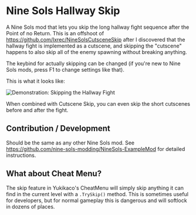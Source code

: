 # Nine Sols Hallway Skip

A Nine Sols mod that lets you skip the long hallway fight sequence after the Point of no Return. This is an offshoot of https://github.com/Ixrec/NineSolsCutsceneSkip after I discovered that the hallway fight is implemented as a cutscene, and skipping the "cutscene" happens to also skip all of the enemy spawning without breaking anything.

The keybind for actually skipping can be changed (if you're new to Nine Sols mods, press F1 to change settings like that).

This is what it looks like:

![Demonstration: Skipping the Hallway Fight](https://github.com/Ixrec/NineSolsHallwaySkip/blob/main/hallway_demo.gif?raw=true)

When combined with Cutscene Skip, you can even skip the short cutscenes before and after the fight.

## Contribution / Development

Should be the same as any other Nine Sols mod. See https://github.com/nine-sols-modding/NineSols-ExampleMod for detailed instructions.

## What about Cheat Menu?

The skip feature in Yukikaco's CheatMenu will simply skip anything it can find in the current level with a `.TrySkip()` method. This is sometimes useful for developers, but for normal gameplay this is dangerous and will softlock in dozens of places.
